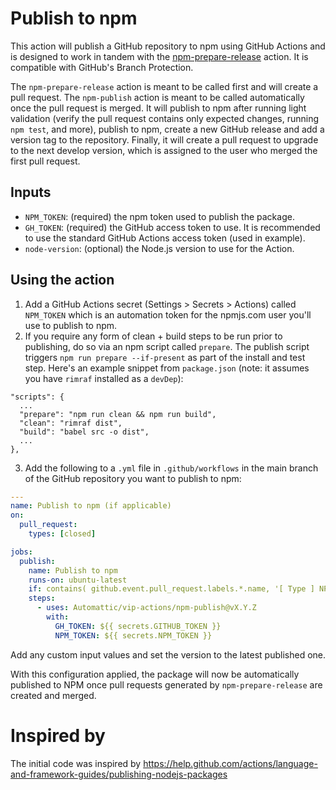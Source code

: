 # Publish to npm

This action will publish a GitHub repository to npm using GitHub Actions and is designed to work in tandem with the [npm-prepare-release](../npm-prepare-release/README.md) action. It is compatible with GitHub's Branch Protection.

The `npm-prepare-release` action is meant to be called first and will create a pull request. The `npm-publish` action is meant to be called automatically once the pull request is merged. It will publish to npm after running light validation (verify the pull request contains only expected changes, running `npm test`, and more), publish to npm, create a new GitHub release and add a version tag to the repository. Finally, it will create a pull request to upgrade to the next develop version, which is assigned to the user who merged the first pull request.

## Inputs

* `NPM_TOKEN`: (required) the npm token used to publish the package.
* `GH_TOKEN`: (required) the GitHub access token to use. It is recommended to use the standard GitHub Actions access token (used in example).
* `node-version`: (optional) the Node.js version to use for the Action.

## Using the action

1. Add a GitHub Actions secret (Settings > Secrets > Actions) called `NPM_TOKEN` which is an automation token for the npmjs.com user you'll use to publish to npm.
2. If you require any form of clean + build steps to be run prior to publishing, do so via an npm script called `prepare`. The publish script triggers `npm run prepare --if-present` as part of the install and test step. Here's an example snippet from `package.json` (note: it assumes you have `rimraf` installed as a `devDep`):

```
"scripts": {
  ...
  "prepare": "npm run clean && npm run build",
  "clean": "rimraf dist",
  "build": "babel src -o dist",
  ...
},
```

3. Add the following to a `.yml` file in `.github/workflows` in the main branch of the GitHub repository you want to publish to npm:

```yaml
---
name: Publish to npm (if applicable)
on:
  pull_request:
    types: [closed]

jobs:
  publish:
    name: Publish to npm
    runs-on: ubuntu-latest
    if: contains( github.event.pull_request.labels.*.name, '[ Type ] NPM version update' ) && startsWith( github.head_ref, 'release/') && github.event.pull_request.merged == true
    steps:
      - uses: Automattic/vip-actions/npm-publish@vX.Y.Z
        with:
          GH_TOKEN: ${{ secrets.GITHUB_TOKEN }}
          NPM_TOKEN: ${{ secrets.NPM_TOKEN }}
```

Add any custom input values and set the version to the latest published one.

With this configuration applied, the package will now be automatically published to NPM once pull requests generated by `npm-prepare-release` are created and merged.

# Inspired by

The initial code was inspired by https://help.github.com/actions/language-and-framework-guides/publishing-nodejs-packages
